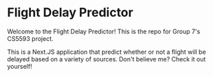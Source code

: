 # Flight Delay Predictor

Welcome to the Flight Delay Predictor! This is the repo for Group 7's CS5593 project.

This is a Next.JS application that predict whether or not a flight will be delayed based on a variety of sources. Don't believe me? Check it out yourself!
